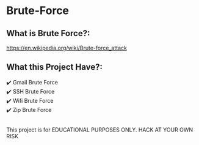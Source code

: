 # Brute-Force

## What is Brute Force?:      
https://en.wikipedia.org/wiki/Brute-force_attack

## What this Project Have?:
:heavy_check_mark: Gmail Brute Force       
:heavy_check_mark: SSH Brute Force        
:heavy_check_mark: Wifi Brute Force        
:heavy_check_mark: Zip Brute Force       

##

This project is for EDUCATIONAL PURPOSES ONLY.
HACK AT YOUR OWN RISK
